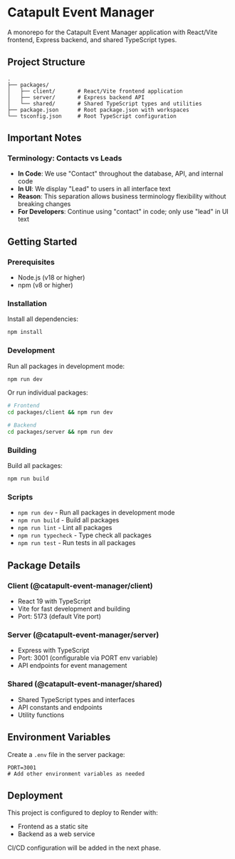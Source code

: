 # Catapult Event Manager

A monorepo for the Catapult Event Manager application with React/Vite frontend, Express backend, and shared TypeScript types.

## Project Structure

```
.
├── packages/
│   ├── client/       # React/Vite frontend application
│   ├── server/       # Express backend API
│   └── shared/       # Shared TypeScript types and utilities
├── package.json      # Root package.json with workspaces
└── tsconfig.json     # Root TypeScript configuration
```

## Important Notes

### Terminology: Contacts vs Leads
- **In Code**: We use "Contact" throughout the database, API, and internal code
- **In UI**: We display "Lead" to users in all interface text
- **Reason**: This separation allows business terminology flexibility without breaking changes
- **For Developers**: Continue using "contact" in code; only use "lead" in UI text

## Getting Started

### Prerequisites

- Node.js (v18 or higher)
- npm (v8 or higher)

### Installation

Install all dependencies:

```bash
npm install
```

### Development

Run all packages in development mode:

```bash
npm run dev
```

Or run individual packages:

```bash
# Frontend
cd packages/client && npm run dev

# Backend
cd packages/server && npm run dev
```

### Building

Build all packages:

```bash
npm run build
```

### Scripts

- `npm run dev` - Run all packages in development mode
- `npm run build` - Build all packages
- `npm run lint` - Lint all packages
- `npm run typecheck` - Type check all packages
- `npm run test` - Run tests in all packages

## Package Details

### Client (@catapult-event-manager/client)

- React 19 with TypeScript
- Vite for fast development and building
- Port: 5173 (default Vite port)

### Server (@catapult-event-manager/server)

- Express with TypeScript
- Port: 3001 (configurable via PORT env variable)
- API endpoints for event management

### Shared (@catapult-event-manager/shared)

- Shared TypeScript types and interfaces
- API constants and endpoints
- Utility functions

## Environment Variables

Create a `.env` file in the server package:

```
PORT=3001
# Add other environment variables as needed
```

## Deployment

This project is configured to deploy to Render with:
- Frontend as a static site
- Backend as a web service

CI/CD configuration will be added in the next phase.